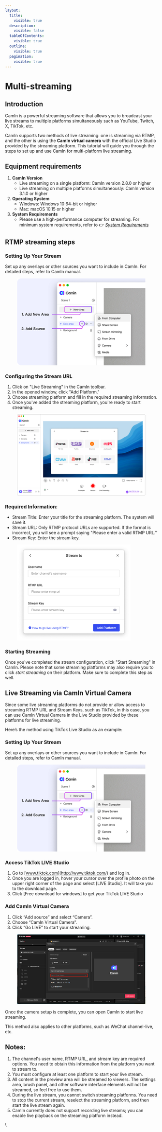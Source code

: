```yaml
---
layout:
  title:
    visible: true
  description:
    visible: false
  tableOfContents:
    visible: true
  outline:
    visible: true
  pagination:
    visible: true
---
```


# Multi-streaming

## Introduction

CamIn is a powerful streaming software that allows you to broadcast your live streams to multiple platforms simultaneously such as YouTube, Twitch, X, TikTok, etc.

CamIn supports two methods of live streaming: one is streaming via RTMP, and the other is using the **CamIn virtual camera** with the official Live Studio provided by the streaming platform. This tutorial will guide you through the steps to set up and use CamIn for multi-platform live streaming.

## Equipment requirements

1. **CamIn Version**
   * Live streaming on a single platform: CamIn version 2.8.0 or higher
   * Live streaming on multiple platforms simultaneously: CamIn version 3.1.0 or higher
2. **Operating System**
   * Windows: Windows 10 64-bit or higher
   * Mac: macOS 10.15 or higher
3. **System Requirements**
   * Please use a high-performance computer for streaming. For minimum system requirements, refer to 👉 [_System Requirements_](https://help.camin.net/get-started/system-requirements)

## RTMP streaming steps

### Setting Up Your Stream

Set up any overlays or other sources you want to include in CamIn. For detailed steps, refer to CamIn manual.

<figure><img src="../../.gitbook/assets/CamIn Set up.png" alt="" width="563"><figcaption></figcaption></figure>

### Configuring the Stream URL

1. Click on "Live Streaming" in the CamIn toolbar.
2. In the opened window, click "Add Platform."
3. Choose streaming platform and fill in the required streaming information.
4. Once you've added the streaming platform, you're ready to start streaming.

<figure><img src="../../.gitbook/assets/Configuring the Stream URL (1).png" alt=""><figcaption></figcaption></figure>

### Required Information:

* Stream Title: Enter your title for the streaming platform. The system will save it.
* Stream URL: Only RTMP protocol URLs are supported. If the format is incorrect, you will see a prompt saying "Please enter a valid RTMP URL."
* Stream Key: Enter the stream key.

<figure><img src="../../.gitbook/assets/Required Information.png" alt="" width="375"><figcaption></figcaption></figure>

### Starting Streaming

Once you've completed the stream configuration, click "Start Streaming" in CamIn. Please note that some streaming platforms may also require you to click _start streaming_ on their platform. Make sure to complete this step as well.

## Live Streaming via CamIn Virtual Camera

Since some live streaming platforms do not provide or allow access to streaming RTMP URL and Stream Keys, such as TikTok, in this case, you can use CamIn Virtual Camera in the Live Studio provided by these platforms for live streaming.

Here’s the method using TikTok Live Studio as an example:

### Setting Up Your Stream

Set up any overlays or other sources you want to include in CamIn. For detailed steps, refer to CamIn manual.

<figure><img src="../../.gitbook/assets/CamIn Set up (1).png" alt="" width="563"><figcaption></figcaption></figure>

### Access TikTok LIVE Studio

1. Go to [www.tiktok.com](http://www.tiktok.com/) and log in.
2. Once you are logged in, hover your cursor over the profile photo on the upper right corner of the page and select \[LIVE Studio]. It will take you to the download page.
3. Click \[Free download for windows] to get your TikTok LIVE Studio

### Add CamIn Virtual Camera

1. Click “Add source” and select “Camera”.
2. Choose “CamIn Virtual Camera”.
3. Click “Go LIVE” to start your streaming.

<figure><img src="../../.gitbook/assets/image (1).png" alt=""><figcaption></figcaption></figure>

Once the camera setup is complete, you can open CamIn to start live streaming.

This method also applies to other platforms, such as WeChat channel-live, etc.

## **Notes:**

1. The channel's user name, RTMP URL, and stream key are required options. You need to obtain this information from the platform you want to stream to.
2. You must configure at least one platform to start your live stream.
3. All content in the preview area will be streamed to viewers. The settings area, brush panel, and other software interface elements will not be streamed, so feel free to use them.
4. During the live stream, you cannot switch streaming platforms. You need to stop the current stream, reselect the streaming platform, and then start the live stream again.
5. CamIn currently does not support recording live streams; you can enable live playback on the streaming platform instead.

\
